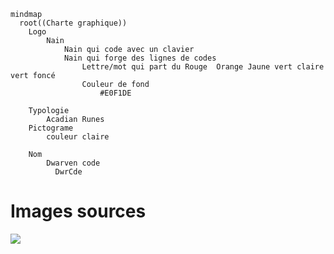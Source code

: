 ```mermaid
mindmap
  root((Charte graphique))
    Logo
        Nain
            Nain qui code avec un clavier
            Nain qui forge des lignes de codes
                Lettre/mot qui part du Rouge  Orange Jaune vert claire vert foncé
                Couleur de fond
                    #E0F1DE

    Typologie
        Acadian Runes
    Pictograme
        couleur claire
            
    Nom
        Dwarven code
          DwrCde
```
# Images sources
![](https://i.scdn.co/image/ab67616d0000b273f65af0c7883a6f17709c83ac)
